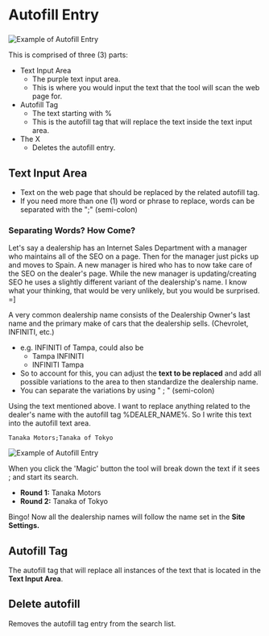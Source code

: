 # Autofill Entry

### 

![Example of Autofill Entry](https://raw.githubusercontent.com/cirept/autofillReplacer/gh-pages/assets/images/autofillEntry.jpg)

This is comprised of three \(3\) parts:

* Text Input Area
  * The purple text input area.
  * This is where you would input the text that the tool will scan the web page for.
* Autofill Tag
  * The text starting with %
  * This is the autofill tag that will replace the text inside the text input area.
* The X
  * Deletes the autofill entry.

## Text Input Area

* Text on the web page that should be replaced by the related autofill tag.
* If you need more than one \(1\) word or phrase to replace, words can be separated with the ";" \(semi-colon\)

### Separating Words?  How Come?

Let's say a dealership has an Internet Sales Department with a manager who maintains all of the SEO on a page.  Then for the manager just picks up and moves to Spain.  A new manager is hired who has to now take care of the SEO on the dealer's page.  While the new manager is updating/creating SEO he uses a slightly different variant of the dealership's name.  I know what your thinking, that would be very unlikely, but you would be surprised.  =\]

A very common dealership name consists of the Dealership Owner's last name and the primary make of cars that the dealership sells.  \(Chevrolet, INFINITI, etc.\)

* e.g. INFINITI of Tampa, could also be
  * Tampa INFINITI
  * INFINITI Tampa
* So to account for this, you can adjust the **text to be replaced** and add all possible variations to the area to then standardize the dealership name.
* You can separate the variations by using " ; " \(semi-colon\)

Using the text mentioned above. I want to replace anything related to the dealer's name with the autofill tag %DEALER\_NAME%. So I write this text into the autofill text area.

```text
Tanaka Motors;Tanaka of Tokyo
```

![Example of Autofill Entry](https://raw.githubusercontent.com/cirept/autofillReplacer/gh-pages/assets/images/autofillEntry.jpg)

When you click the 'Magic' button the tool will break down the text if it sees ; and start its search.

* **Round 1:** Tanaka Motors
* **Round 2:** Tanaka of Tokyo

Bingo! Now all the dealership names will follow the name set in the **Site Settings.**

## Autofill Tag

The autofill tag that will replace all instances of the text that is located in the **Text Input Area**.

## Delete autofill

Removes the autofill tag entry from the search list.

